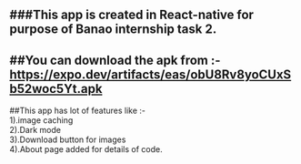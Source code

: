 ###This app is created in React-native for purpose of Banao internship task 2.  
---
##You can download the apk from :-
    https://expo.dev/artifacts/eas/obU8Rv8yoCUxSb52woc5Yt.apk
---
##This app has lot of features like :-                                                                                                                                                    
  1).image caching                                                                                                                                                          
  2).Dark mode                                                                                                                                                               
  3).Download button for images                                                                                                                                              
  4).About page added for details of code.                                                                                                                                
  
